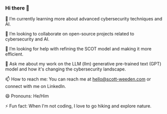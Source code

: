 ### Hi there 👋

🌱 I’m currently learning more about advanced cybersecurity techniques and AI.

👯 I’m looking to collaborate on open-source projects related to cybersecurity and AI.

🤔 I’m looking for help with refining the SCOT model and making it more efficient.

💬 Ask me about my work on the LLM (llm) generative pre-trained text (GPT) model and how it's changing the cybersecurity landscape.

📫 How to reach me: You can reach me at hello@scott-weeden.com or connect with me on LinkedIn.

😄 Pronouns: He/Him

⚡ Fun fact: When I'm not coding, I love to go hiking and explore nature.
